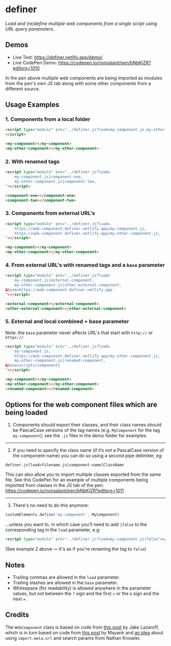 # definer
<i>Load and (re)define multiple web components from a single script using URL query parameters.</i>

## Demos
- Live Test: https://definer.netlify.app/demo/
- Live CodePen Demo: https://codepen.io/nonsalant/pen/bNbKjZR?editors=1010

In the pen above multiple web components are being imported as modules from the pen's own JS tab along with some other components from a different source.

## Usage Examples

### 1. Components from a local folder

```html
<script type="module" src="../definer.js?load=my-component.js,my-other-component.js">
</script>
```

```html
<my-component></my-component>
<my-other-component></my-other-component>
```

### 2. With renamed tags

```html
<script type="module" src="../definer.js?load=
    my-component.js|component-one,
    my-other-component.js|component-two,
"></script>
```
```html
<component-one></component-one>
<component-two></component-two>
```

### 3. Components from external URL's
```html
<script type="module" src="../definer.js?load=
    https://web-component-definer.netlify.app/my-component.js,
    https://web-component-definer.netlify.app/my-other-component.js,
"></script>
```
```html
<my-component></my-component>
<my-other-component></my-other-component>
```

### 4. From external URL's with renamed tags and a `base` parameter
```html
<script type="module" src="../definer.js?load=
    my-component.js|external-component,
    my-other-component.js|other-external-component,
&base=https://web-component-definer.netlify.app
"></script>
```
```html
<external-component></external-component>
<other-external-component></other-external-component>
```

### 5. External and local combined + base parameter
Note: the `base` parameter never affects URL's that start with `http://` or `https://`
```html
<script type="module" src="../definer.js?load=
    my-component.js,
    https://web-component-definer.netlify.app/my-other-component.js,
    my-other-component.js|renamed-component,
&base=scripts/components
"></script>
```
```html
<my-component></my-component>
<my-other-component></my-other-component>
<renamed-component></renamed-component>
```

## Options for the web component files which are being loaded

1. Components should export their classes, and their class names should be PascalCase versions of the tag names (e.g. `MyComponent` for the tag `my-component`); see the `.js` files in the demo folder for examples.

<hr>

2. If you need to specify the class name (if it’s not a PascalCase version of the component-name) you can do so using a second pipe delimiter, eg:

`definer.js?load=filename.js|component-name|ClassName`

This can also allow you to import multiple classes exported from the same file. See this CodePen for an example of multiple components being imported from classes in the JS tab of the pen: https://codepen.io/nonsalant/pen/bNbKjZR?editors=1011

<hr>

3. There's no need to do this anymore:
```javascript
customElements.define('my-component', MyComponent)
```
…unless you want to, in which case you’ll need to add `|false` to the corresponding tag in the `load` parameter, e.g:

```html
<script type="module" src="../definer.js?load=my-component.js|false"></script>
```

(See example 2 above — it's as if you're renaming the tag to `false`)


## Notes
- Trailing commas are allowed in the `load` parameter.
- Trailing slashes are allowed in the `base` parameter.
- Whitespace (for readability) is allowed anywhere in the parameter values, but not between the `?` sign and the first `=` or the `&` sign and the next `=`.

## Credits
The `WebComponent` class is based on code from [this post](https://til.jakelazaroff.com/html/define-a-custom-element/) by Jake Lazaroff, which is in turn based on code from [this post](https://mayank.co/blog/defining-custom-elements/) by Mayank and [an idea](https://knowler.dev/blog/to-define-custom-elements-or-not-when-distributing-them) about using `import.meta.url` and search params from Nathan Knowler.
